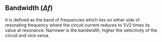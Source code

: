 ## Bandwidth ($\Delta f$)
 It is defined as the band of frequencies which lies on either side of resonating frequency where the circuit current reduces to 1/√2 times its value at resonance. Narrower is the bandwidth, higher the selectivity of the circuit and vice versa.